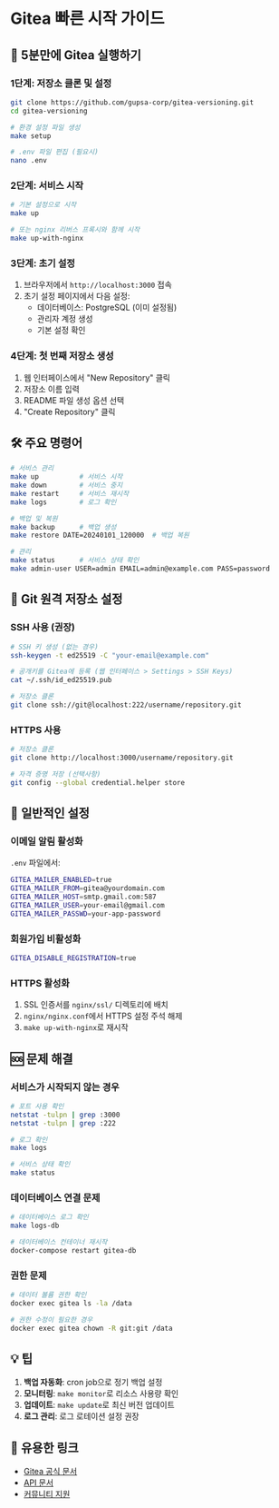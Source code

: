 # Gitea 빠른 시작 가이드

## 🚀 5분만에 Gitea 실행하기

### 1단계: 저장소 클론 및 설정

```bash
git clone https://github.com/gupsa-corp/gitea-versioning.git
cd gitea-versioning

# 환경 설정 파일 생성
make setup

# .env 파일 편집 (필요시)
nano .env
```

### 2단계: 서비스 시작

```bash
# 기본 설정으로 시작
make up

# 또는 nginx 리버스 프록시와 함께 시작
make up-with-nginx
```

### 3단계: 초기 설정

1. 브라우저에서 `http://localhost:3000` 접속
2. 초기 설정 페이지에서 다음 설정:
   - 데이터베이스: PostgreSQL (이미 설정됨)
   - 관리자 계정 생성
   - 기본 설정 확인

### 4단계: 첫 번째 저장소 생성

1. 웹 인터페이스에서 "New Repository" 클릭
2. 저장소 이름 입력
3. README 파일 생성 옵션 선택
4. "Create Repository" 클릭

## 🛠 주요 명령어

```bash
# 서비스 관리
make up          # 서비스 시작
make down        # 서비스 중지
make restart     # 서비스 재시작
make logs        # 로그 확인

# 백업 및 복원
make backup      # 백업 생성
make restore DATE=20240101_120000  # 백업 복원

# 관리
make status      # 서비스 상태 확인
make admin-user USER=admin EMAIL=admin@example.com PASS=password
```

## 📡 Git 원격 저장소 설정

### SSH 사용 (권장)

```bash
# SSH 키 생성 (없는 경우)
ssh-keygen -t ed25519 -C "your-email@example.com"

# 공개키를 Gitea에 등록 (웹 인터페이스 > Settings > SSH Keys)
cat ~/.ssh/id_ed25519.pub

# 저장소 클론
git clone ssh://git@localhost:222/username/repository.git
```

### HTTPS 사용

```bash
# 저장소 클론
git clone http://localhost:3000/username/repository.git

# 자격 증명 저장 (선택사항)
git config --global credential.helper store
```

## 🔧 일반적인 설정

### 이메일 알림 활성화

`.env` 파일에서:
```bash
GITEA_MAILER_ENABLED=true
GITEA_MAILER_FROM=gitea@yourdomain.com
GITEA_MAILER_HOST=smtp.gmail.com:587
GITEA_MAILER_USER=your-email@gmail.com
GITEA_MAILER_PASSWD=your-app-password
```

### 회원가입 비활성화

```bash
GITEA_DISABLE_REGISTRATION=true
```

### HTTPS 활성화

1. SSL 인증서를 `nginx/ssl/` 디렉토리에 배치
2. `nginx/nginx.conf`에서 HTTPS 설정 주석 해제
3. `make up-with-nginx`로 재시작

## 🆘 문제 해결

### 서비스가 시작되지 않는 경우

```bash
# 포트 사용 확인
netstat -tulpn | grep :3000
netstat -tulpn | grep :222

# 로그 확인
make logs

# 서비스 상태 확인
make status
```

### 데이터베이스 연결 문제

```bash
# 데이터베이스 로그 확인
make logs-db

# 데이터베이스 컨테이너 재시작
docker-compose restart gitea-db
```

### 권한 문제

```bash
# 데이터 볼륨 권한 확인
docker exec gitea ls -la /data

# 권한 수정이 필요한 경우
docker exec gitea chown -R git:git /data
```

## 💡 팁

1. **백업 자동화**: cron job으로 정기 백업 설정
2. **모니터링**: `make monitor`로 리소스 사용량 확인
3. **업데이트**: `make update`로 최신 버전 업데이트
4. **로그 관리**: 로그 로테이션 설정 권장

## 🔗 유용한 링크

- [Gitea 공식 문서](https://docs.gitea.io/)
- [API 문서](https://docs.gitea.io/en-us/api-usage/)
- [커뮤니티 지원](https://discourse.gitea.io/)